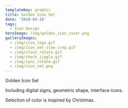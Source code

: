 ```yaml
---
templateKey: graphic
title: Golden Icon Set
date: '2018-04-10'
tags:
  - Icon Design
heroImage: /img/golden_icon_cover.png
galleryImages:
  - /img/icon_logo.gif
  - /img/icon_set_slow_crop.gif
  - /img/close_rotate.gif
  - /img/check_jiggle.gif
  - /img/sync_rotate.gif
  - /img/icon_set.png
---
```

Golden Icon Set 

Including digital signs, geometric shape, interface icons.

Selection of color is inspired by Christmas.
